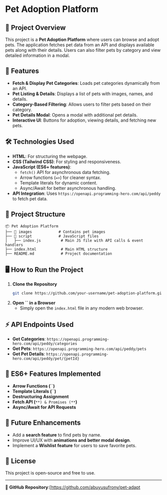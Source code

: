 # Pet Adoption Platform

## 📌 Project Overview

This project is a **Pet Adoption Platform** where users can browse and adopt pets. The application fetches pet data from an API and displays available pets along with their details. Users can also filter pets by category and view detailed information in a modal.

## 🚀 Features

- **Fetch & Display Pet Categories**: Loads pet categories dynamically from an API.
- **Pet Listing & Details**: Displays a list of pets with images, names, and details.
- **Category-Based Filtering**: Allows users to filter pets based on their category.
- **Pet Details Modal**: Opens a modal with additional pet details.
- **Interactive UI**: Buttons for adoption, viewing details, and fetching new pets.

## 🛠️ Technologies Used

- **HTML**: For structuring the webpage.
- **CSS (Tailwind CSS)**: For styling and responsiveness.
- **JavaScript (ES6+ features)**:
  - `fetch()` API for asynchronous data fetching.
  - Arrow functions (`=>`) for cleaner syntax.
  - Template literals for dynamic content.
  - Async/Await for better asynchronous handling.
- **API Integration**: Uses `https://openapi.programming-hero.com/api/peddy` to fetch pet data.

## 📂 Project Structure

```
📦 Pet Adoption Platform
├── 📁 images            # Contains pet images
├── 📁 script            # JavaScript files
│   ├── index.js         # Main JS file with API calls & event handlers
├── index.html           # Main HTML structure
├── README.md            # Project documentation
```

## 🖥️ How to Run the Project

1. **Clone the Repository**
   ```sh
   git clone https://github.com/your-username/pet-adoption-platform.git
   ```
2. **Open **``** in a Browser**
   - Simply open the `index.html` file in any modern web browser.

## ⚡ API Endpoints Used

- **Get Categories**: `https://openapi.programming-hero.com/api/peddy/categories`
- **Get Pets**: `https://openapi.programming-hero.com/api/peddy/pets`
- **Get Pet Details**: `https://openapi.programming-hero.com/api/peddy/pet/{petId}`

## 📌 ES6+ Features Implemented

- **Arrow Functions (**``**)**
- **Template Literals (**``**)**
- **Destructuring Assignment**
- **Fetch API (**``**) & Promises (**``**)**
- **Async/Await for API Requests**

## 🎯 Future Enhancements

- Add a **search feature** to find pets by name.
- Improve UI/UX with **animations and better modal design**.
- Implement a **Wishlist feature** for users to save favorite pets.

## 📜 License

This project is open-source and free to use.

---

🔗 **GitHub Repository**:[https://github.com/abuyusufrony/pet-adapt


 
